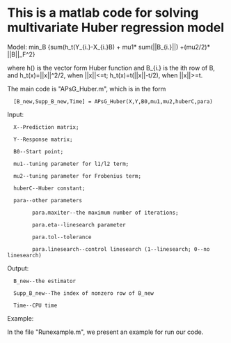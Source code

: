 # This is a matlab code for solving multivariate Huber regression model 
 
 Model: 
         min_B {sum(h_t(Y_{i.}-X_{i.}B) + mu1* sum(||B_{i.}||) +(mu2/2)* ||B||_F^2}
 
 where h() is the vector form Huber function and B_{i.} is the ith row of B, and h_t(x)=||x||^2/2, when ||x||<=t; h_t(x)=t(||x||-t/2), when ||x||>=t.
 
 The main code is "APsG_Huber.m", which is in the form 
      
      [B_new,Supp_B_new,Time] = APsG_Huber(X,Y,B0,mu1,mu2,huberC,para)

Input:
      
      X--Prediction matrix;
      
      Y--Response matrix;
      
      B0--Start point;
      
      mu1--tuning parameter for l1/l2 term;
      
      mu2--tuning parameter for Frobenius term;
      
      huberC--Huber constant;
      
      para--other parameters 
          
            para.maxiter--the maximum number of iterations;
          
            para.eta--linesearch parameter
          
            para.tol--tolerance
          
            para.linesearch--control linesearch (1--linesearch; 0--no linesearch)

Output:
      
      B_new--the estimator
      
      Supp_B_new--The index of nonzero row of B_new
      
      Time--CPU time

Example:

In the file "Runexample.m", we present an example for run our code.
